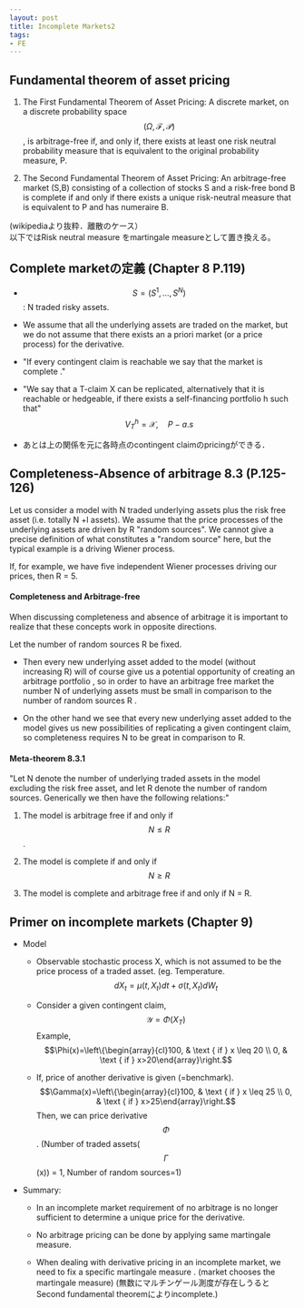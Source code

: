 ```yaml
---
layout: post
title: Incomplete Markets2
tags: 
- FE 
---
```


<script src="https://cdn.mathjax.org/mathjax/latest/MathJax.js?config=TeX-AMS-MML_HTMLorMML" type="text/javascript"></script>

## Fundamental theorem of asset pricing

1.  The First Fundamental Theorem of Asset Pricing: A discrete market,
    on a discrete probability space
    $$(\Omega, \mathcal{F}, \mathcal{P})$$, is arbitrage-free if, and
    only if, there exists at least one risk neutral probability measure
    that is equivalent to the original probability measure, P.

2.  The Second Fundamental Theorem of Asset Pricing: An arbitrage-free
    market (S,B) consisting of a collection of stocks S and a risk-free
    bond B is complete if and only if there exists a unique risk-neutral
    measure that is equivalent to P and has numeraire B.

(wikipediaより抜粋．離散のケース）\
以下ではRisk neutral measure をmartingale measureとして置き換える。

## Complete marketの定義 (Chapter 8 P.119)

-   $$S=\left(S^{1}, \ldots, S^{N}\right)$$ : N traded risky assets.

-   We assume that all the underlying assets are traded on the market,
    but we do not assume that there exists an a priori market (or a
    price process) for the derivative.

-   \"If every contingent claim is reachable we say that the market is
    complete .\"

-   \"We say that a T-claim X can be replicated, alternatively that it
    is reachable or hedgeable, if there exists a self-financing
    portfolio h such that\" $$V_{T}^{h}=\mathcal{X}, \quad P-a . s$$

-   あとは上の関係を元に各時点のcontingent claimのpricingができる．

## Completeness-Absence of arbitrage 8.3 (P.125-126)

Let us consider a model with N traded underlying assets plus the risk
free asset (i.e. totally N +l assets). We assume that the price
processes of the underlying assets are driven by R \"random sources\".
We cannot give a precise definition of what constitutes a \"random
source\" here, but the typical example is a driving Wiener process.

If, for example, we have five independent Wiener processes driving our
prices, then R = 5.

#### Completeness and Arbitrage-free 

When discussing completeness and absence of arbitrage it is important to
realize that these concepts work in opposite directions.

Let the number of random sources R be fixed.

-   Then every new underlying asset added to the model (without
    increasing R) will of course give us a potential opportunity of
    creating an arbitrage portfolio , so in order to have an arbitrage
    free market the number N of underlying assets must be small in
    comparison to the number of random sources R .

-   On the other hand we see that every new underlying asset added to
    the model gives us new possibilities of replicating a given
    contingent claim, so completeness requires N to be great in
    comparison to R.

#### Meta-theorem 8.3.1

\"Let N denote the number of underlying traded assets in the model
excluding the risk free asset, and let R denote the number of random
sources. Generically we then have the following relations:\"

1.  The model is arbitrage free if and only if $$N \leq R$$.

2.  The model is complete if and only if $$N \geq R$$

3.  The model is complete and arbitrage free if and only if N = R.

## Primer on incomplete markets (Chapter 9)

-   Model

    -   Observable stochastic process X, which is not assumed to be the
        price process of a traded asset. (eg. Temperature.
        $$d X_{t}=\mu\left(t, X_{t}\right) d t+\sigma\left(t, X_{t}\right) d W_{t}$$

    -   Consider a given contingent claim,
        $$\mathcal{Y}=\Phi\left(X_{T}\right)$$ Example,
        $$\Phi(x)=\left\{\begin{array}{cl}100, & \text { if } x \leq 20 \\ 0, & \text { if } x>20\end{array}\right.$$

    -   If, price of another derivative is given (=benchmark).
        $$\Gamma(x)=\left\{\begin{array}{cl}100, & \text { if } x \leq 25 \\ 0, & \text { if } x>25\end{array}\right.$$
        Then, we can price derivative $$\Phi$$. (Number of traded
        assets($$\Gamma$$(x)) = 1, Number of random sources=1)

-   Summary:

    -   In an incomplete market requirement of no arbitrage is no longer
        sufficient to determine a unique price for the derivative.

    -   No arbitrage pricing can be done by applying same martingale
        measure.

    -   When dealing with derivative pricing in an incomplete market, we
        need to fix a specific martingale measure . (market chooses the
        martingale measure)
        (無数にマルチンゲール測度が存在しうるとSecond fundamental
        theoremによりincomplete.)

